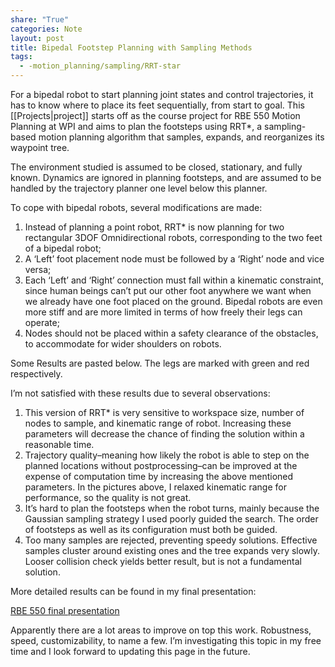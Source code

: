 ```yaml
---
share: "True"
categories: Note
layout: post
title: Bipedal Footstep Planning with Sampling Methods
tags:
  - -motion_planning/sampling/RRT-star
---
```

For a bipedal robot to start planning joint states and control trajectories, it has to know where to place its feet sequentially, from start to goal. This [[Projects|project]] starts off as the course project for RBE 550 Motion Planning at WPI and aims to plan the footsteps using RRT*, a sampling-based motion planning algorithm that samples, expands, and reorganizes its waypoint tree.

The environment studied is assumed to be closed, stationary, and fully known. Dynamics are ignored in planning footsteps, and are assumed to be handled by the trajectory planner one level below this planner.

To cope with bipedal robots, several modifications are made:

1. Instead of planning a point robot, RRT* is now planning for two rectangular 3DOF Omnidirectional robots, corresponding to the two feet of a bipedal robot;
2. A ‘Left’ foot placement node must be followed by a ‘Right’ node and vice versa;
3. Each ‘Left’ and ‘Right’ connection must fall within a kinematic constraint, since human beings can’t put our other foot anywhere we want when we already have one foot placed on the ground. Bipedal robots are even more stiff and are more limited in terms of how freely their legs can operate;
4. Nodes should not be placed within a safety clearance of the obstacles, to accommodate for wider shoulders on robots.

Some Results are pasted below. The legs are marked with green and red respectively.

I’m not satisfied with these results due to several observations:

1. This version of RRT* is very sensitive to workspace size, number of nodes to sample, and kinematic range of robot. Increasing these parameters will decrease the chance of finding the solution within a reasonable time.
2. Trajectory quality–meaning how likely the robot is able to step on the planned locations without postprocessing–can be improved at the expense of computation time by increasing the above mentioned parameters. In the pictures above, I relaxed kinematic range for performance, so the quality is not great.
3. It’s hard to plan the footsteps when the robot turns, mainly because the Gaussian sampling strategy I used poorly guided the search. The order of footsteps as well as its configuration must both be guided.
4. Too many samples are rejected, preventing speedy solutions. Effective samples cluster around existing ones and the tree expands very slowly. Looser collision check yields better result, but is not a fundamental solution.

More detailed results can be found in my final presentation:

[RBE 550 final presentation](https://drive.google.com/file/d/1VN1X4AsiWoPm_6C_C9ojCVLfJfNtWOLG/view?usp=drive_link)


Apparently there are a lot areas to improve on top this work. Robustness, speed, customizability, to name a few. I’m investigating this topic in my free time and I look forward to updating this page in the future.